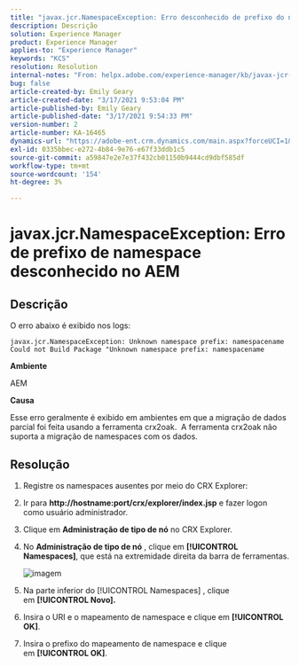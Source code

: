 ```yaml
---
title: "javax.jcr.NamespaceException: Erro desconhecido de prefixo do namespace no AEM"
description: Descrição
solution: Experience Manager
product: Experience Manager
applies-to: "Experience Manager"
keywords: "KCS"
resolution: Resolution
internal-notes: "From: helpx.adobe.com/experience-manager/kb/javax-jcr-NamespaceException-Unknown-namespace-prefix-error-in-AEM.html"
bug: false
article-created-by: Emily Geary
article-created-date: "3/17/2021 9:53:04 PM"
article-published-by: Emily Geary
article-published-date: "3/17/2021 9:54:33 PM"
version-number: 2
article-number: KA-16465
dynamics-url: "https://adobe-ent.crm.dynamics.com/main.aspx?forceUCI=1&pagetype=entityrecord&etn=knowledgearticle&id=c1f6b325-6b87-eb11-a812-000d3a593216"
exl-id: 0335bbec-e272-4b84-9e76-e67f33ddb1c5
source-git-commit: a59847e2e7e37f432cb01150b9444cd9dbf585df
workflow-type: tm+mt
source-wordcount: '154'
ht-degree: 3%

---
```


# javax.jcr.NamespaceException: Erro de prefixo de namespace desconhecido no AEM

## Descrição


O erro abaixo é exibido nos logs:

```
javax.jcr.NamespaceException: Unknown namespace prefix: namespacename
Could not Build Package "Unknown namespace prefix: namespacename
```

<b>Ambiente</b>

AEM

<b>Causa</b>

Esse erro geralmente é exibido em ambientes em que a migração de dados parcial foi feita usando a ferramenta crx2oak.  A ferramenta crx2oak não suporta a migração de namespaces com os dados.

## Resolução

1. Registre os namespaces ausentes por meio do CRX Explorer:
1. Ir para <b>http://hostname:port/crx/explorer/index.jsp</b> e fazer logon como usuário administrador.
1. Clique em <b>Administração de tipo de nó</b> no CRX Explorer.
1. No <b>Administração de tipo de nó</b> , clique em <b>[!UICONTROL Namespaces]</b>, que está na extremidade direita da barra de ferramentas.

   ![imagem](https://helpx.adobe.com/content/dam/help/en/experience-manager/kb/javax-jcr-NamespaceException-Unknown-namespace-prefix-error-in-AEM/_jcr_content/main-pars/procedure/proc_par/step_2/step_par/image/rtaimage.png "imagem")

1. Na parte inferior do [!UICONTROL Namespaces] , clique em <b>[!UICONTROL Novo].</b>
1. Insira o URI e o mapeamento de namespace e clique em <b>[!UICONTROL OK]</b>.
1. Insira o prefixo do mapeamento de namespace e clique em <b>[!UICONTROL OK]</b>.
